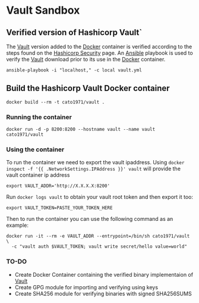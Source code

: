 # Vault Sandbox

## Verified version of Hashicorp Vault`
The [Vault][1] version added to the [Docker][2] container is verified according
to the steps found on the [Hashicorp Security](https://www.hashicorp.com/security.html)
page. An [Ansible][3] playbook is used to verify the [Vault][1] download prior
to its use in the [Docker][2] container.

```ansible-playbook -i "localhost," -c local vault.yml``` 

## Build the Hashicorp Vault Docker container
```docker build --rm -t cato1971/vault .```

### Running the container
```docker run -d -p 8200:8200 --hostname vault --name vault cato1971/vault```

### Using the container
To run the container we need to export the vault ipaddress. Using ```docker inspect -f '{{ .NetworkSettings.IPAddress }}' vault```
will provide the vault container ip address

```export VAULT_ADDR='http://X.X.X.X:8200'```

Run ```docker logs vault``` to obtain your vault root token and then export it too:

```export VAULT_TOKEN=PASTE_YOUR_TOKEN_HERE```

Then to run the container you can use the following command as an example:

```
docker run -it --rm -e VAULT_ADDR --entrypoint=/bin/sh cato1971/vault \
  -c "vault auth $VAULT_TOKEN; vault write secret/hello value=world"
``` 

### TO-DO
* Create Docker Container containing the verified binary implementaion of [Vault][1]
* Create GPG module for importing and verifying using keys
* Create SHA256 module for verifying binaries with signed SHA256SUMS 

[1]: https://vaultproject.io
[2]: https://www.docker.com
[3]: https://www.ansible.com
